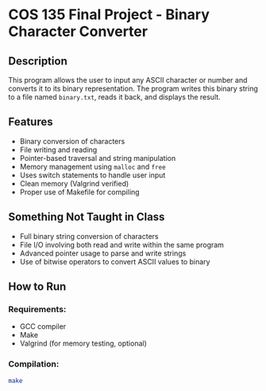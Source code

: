 # COS 135 Final Project - Binary Character Converter

## Description
This program allows the user to input any ASCII character or number and converts it to its binary representation. The program writes this binary string to a file named `binary.txt`, reads it back, and displays the result.

## Features
- Binary conversion of characters
- File writing and reading
- Pointer-based traversal and string manipulation
- Memory management using `malloc` and `free`
- Uses switch statements to handle user input
- Clean memory (Valgrind verified)
- Proper use of Makefile for compiling

## Something Not Taught in Class
- Full binary string conversion of characters
- File I/O involving both read and write within the same program
- Advanced pointer usage to parse and write strings
- Use of bitwise operators to convert ASCII values to binary

## How to Run

### Requirements:
- GCC compiler
- Make
- Valgrind (for memory testing, optional)

### Compilation:
```bash
make
